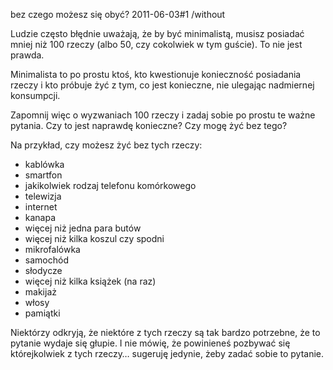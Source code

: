 bez czego możesz się obyć?
2011-06-03#1
/without

Ludzie często błędnie uważają, że by być minimalistą, musisz posiadać mniej niż 100 rzeczy (albo 50, czy cokolwiek w tym guście). To nie jest prawda.

Minimalista to po prostu ktoś, kto kwestionuje konieczność posiadania rzeczy i kto próbuje żyć z tym, co jest konieczne, nie ulegając nadmiernej konsumpcji.

Zapomnij więc o wyzwaniach 100 rzeczy i zadaj sobie po prostu te ważne pytania. Czy to jest naprawdę konieczne? Czy mogę żyć bez tego?

Na przykład, czy możesz żyć bez tych rzeczy:

* kablówka
* smartfon
* jakikolwiek rodzaj telefonu komórkowego
* telewizja
* internet
* kanapa
* więcej niż jedna para butów
* więcej niż kilka koszul czy spodni
* mikrofalówka
* samochód
* słodycze
* więcej niż kilka książek (na raz)
* makijaż
* włosy
* pamiątki

Niektórzy odkryją, że niektóre z tych rzeczy są tak bardzo potrzebne, że to pytanie wydaje się głupie. I nie mówię, że powinieneś pozbywać się którejkolwiek z tych rzeczy&#8230; sugeruję jedynie, żeby zadać sobie to pytanie.
